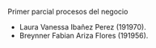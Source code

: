 Primer parcial procesos del negocio
- Laura Vanessa Ibañez Perez (191970).
- Breynner Fabian Ariza Flores (191956).
